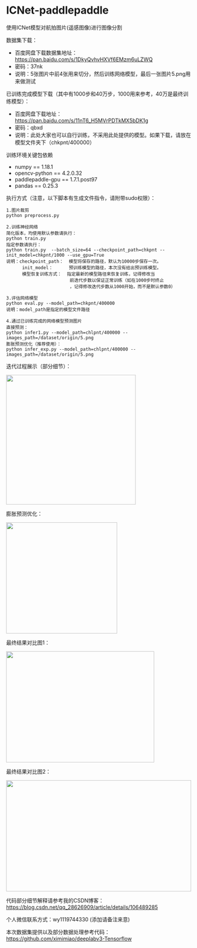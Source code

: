# ICNet-paddlepaddle

使用ICNet模型对航拍图片(遥感图像)进行图像分割

数据集下载：
* 百度网盘下载数据集地址：https://pan.baidu.com/s/1DkyQvhvHXVf6EMzm6uLZWQ 
* 密码：37nk
* 说明：5张图片中前4张用来切分，然后训练网络模型，最后一张图片5.png用来做测试

已训练完成模型下载（其中有1000步和40万步，1000用来参考，40万是最终训练模型）：
* 百度网盘下载地址：https://pan.baidu.com/s/11nT6_H5MVrPDTkMX5bDK1g
* 密码：qbxd
* 说明：此处大家也可以自行训练，不采用此处提供的模型。如果下载，请放在模型文件夹下（chkpnt/400000）

训练环境关键包依赖
* numpy == 1.18.1
* opencv-python == 4.2.0.32
* paddlepaddle-gpu == 1.7.1.post97
* pandas == 0.25.3

执行方式（注意，以下脚本有生成文件指令，请附带sudo权限）：
```
1.图片裁剪
python preprocess.py 

2.训练神经网络
简化版本，均使用默认参数请执行：
python train.py 
指定参数请执行：              
python train.py  --batch_size=64 --checkpoint_path=chkpnt --init_model=chkpnt/1000 --use_gpu=True
说明：checkpoint_path：  模型将保存的路径，默认为10000步保存一次。
      init_model：      预训练模型的路径，本次没有给出预训练模型。
      模型恢复训练方式：  指定最新的模型路径来恢复训练，记得修改当
                        前迭代步数以保证正常训练（如在1000步时终止
                        ，记得修改迭代步数从1000开始，而不是默认参数0）
     
3.评估网络模型
python eval.py --model_path=chkpnt/400000
说明：model_path是指定的模型文件路径

4.通过已训练完成的网络模型预测图片
直接预测：
python infer1.py --model_path=chlpnt/400000 --images_path=/dataset/origin/5.png
膨胀预测优化（推荐使用）：
python infer_exp.py --model_path=chlpnt/400000 --images_path=/dataset/origin/5.png
```
迭代过程展示（部分细节）：

<img src="https://github.com/wangye707/ICNet-paddlepaddle/blob/master/1.jpg" width="350" height="350" />

膨胀预测优化：

<img src="https://github.com/wangye707/ICNet-paddlepaddle/blob/master/2.jpg" width="300" height="300" />

最终结果对比图1：

<img src="https://github.com/wangye707/ICNet-paddlepaddle/blob/master/3.jpg" width="400" height="300" />

最终结果对比图2：

<img src="https://github.com/wangye707/ICNet-paddlepaddle/blob/master/4.jpg" width="500" height="300" />

代码部分细节解释请参考我的CSDN博客：https://blog.csdn.net/qq_28626909/article/details/106489285

个人微信联系方式：wy1119744330 (添加请备注来意)

本次数据集提供以及部分数据处理参考代码：https://github.com/ximimiao/deeplabv3-Tensorflow


